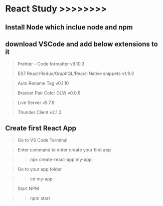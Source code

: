 #  React Study >>>>>>>>

## Install Node which inclue node and npm

## download VSCode and add below extensions to it

> Prettier - Code formatter  v9.10.3 

> ES7 React/Redux/GraphQL/React-Native snippets  v1.9.3 

> Auto Rename Tag  v0.1.10 

> Bracket Pair Color DLW  v0.0.6 

> Live Server  v5.7.9 

> Thunder Client  v2.1.2 

## Create first React App

> Go to VS Code Terminal

> Enter command to enter create your first app

>> npx create-react-app my-app

> Go to your app folder

>> cd my-app

> Start NPM

>> npm start
